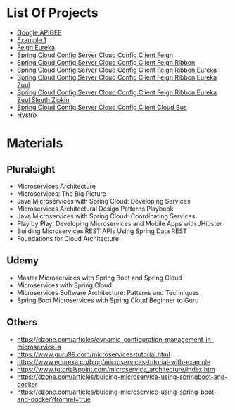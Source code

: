 # List Of Projects
* [Google APIGEE](apigee)
* [Example 1](example-1)
* [Feign Eureka](feign-eureka)
* [Spring Cloud Config Server Cloud Config Client Feign](spring-cloud-config-client-feign)
* [Spring Cloud Config Server Cloud Config Client Feign Ribbon](spring-cloud-config-client-feign-ribbon)
* [Spring Cloud Config Server Cloud Config Client Feign Ribbon Eureka](spring-cloud-config-client-feign-ribbon-eureka)
* [Spring Cloud Config Server Cloud Config Client Feign Ribbon Eureka Zuul](spring-cloud-config-client-feign-ribbon-eureka-zuul)
* [Spring Cloud Config Server Cloud Config Client Feign Ribbon Eureka Zuul Sleuth Zipkin](spring-cloud-config-client-feign-ribbon-eureka-zuul-sleuth-zipkin)
* [Spring Cloud Config Server Cloud Config Client Cloud Bus](spring-cloud-config-server-client-cloud-bus)
* [Hystrix](hystrix)

# Materials
## Pluralsight
* Microservices Architecture
* Microservices: The Big Picture
* Java Microservices with Spring Cloud: Developing Services
* Microservices Architectural Design Patterns Playbook
* Java Microservices with Spring Cloud: Coordinating Services
* Play by Play: Developing Microservices and Mobile Apps with JHipster
* Building Microservices REST APIs Using Spring Data REST
* Foundations for Cloud Architecture

## Udemy
* Master Microservices with Spring Boot and Spring Cloud
* Microservices with Spring Cloud
* Microservices Software Architecture: Patterns and Techniques
* Spring Boot Microservices with Spring Cloud Beginner to Guru

## Others
* https://dzone.com/articles/dynamic-configuration-management-in-microservice-a
* https://www.guru99.com/microservices-tutorial.html
* https://www.edureka.co/blog/microservices-tutorial-with-example
* https://www.tutorialspoint.com/microservice_architecture/index.htm
* https://dzone.com/articles/buiding-microservice-using-springboot-and-docker
* https://dzone.com/articles/buiding-microservice-using-spring-boot-and-docker?fromrel=true

